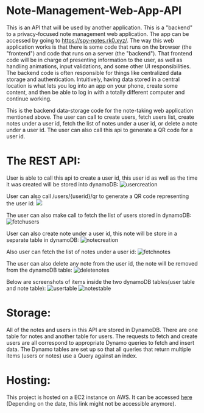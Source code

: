 # Note-Management-Web-App-API

This is an API that will be used by another application. This is a "backend" to a privacy-focused note management web application. The app can be accessed by going to https://spy-notes.rk0.xyz/. The way this web application works is that there is some code that runs on the browser (the "frontend") and code that runs on a server (the "backend"). That frontend code will be in charge of presenting information to the user, as well as handling animations, input validations, and some other UI responsibilities. The backend code is often responsible for things like centralized data storage and authentication. Intuitively, having data stored in a central location is what lets you log into an app on your phone, create some content, and then be able to log in with a totally different computer and continue working.

This is the backend data-storage code for the note-taking web application mentioned above. The user can call to create users, fetch users list, create notes under a user id, fetch the list of notes under a user id, or delete a note under a user id. The user can also call this api to generate a QR code for a user id.

# The REST API:
User is able to call this api to create a user id, this user id as well as the time it was created will be stored into dynamoDB:
![usercreation](https://github.com/ShuaoC/Note-Management-Web-App-API/blob/main/pics/usercreation.png)

User can also call /users/{userid}/qr to generate a QR code representing the user id:
![](https://github.com/ShuaoC/Note-Management-Web-App-API/blob/main/src/main/resources/QRCode.png)

The user can also make call to fetch the list of users stored in dynamoDB:
![fetchusers](https://github.com/ShuaoC/Note-Management-Web-App-API/blob/main/pics/fetchusers.png)

User can also create note under a user id, this note will be store in a separate table in dynamoDB:
![notecreation](https://github.com/ShuaoC/Note-Management-Web-App-API/blob/main/pics/createnotes.png)

Also user can fetch the list of notes under a user id:
![fetchnotes](https://github.com/ShuaoC/Note-Management-Web-App-API/blob/main/pics/fetchnotes.png)

The user can also delete any note from the user id, the note will be removed from the dynamoDB table:
![deletenotes](https://github.com/ShuaoC/Note-Management-Web-App-API/blob/main/pics/deletenotes.png)

Below are screenshots of items inside the two dynamoDB tables(user table and note table):
![usertable](https://github.com/ShuaoC/Note-Management-Web-App-API/blob/main/pics/useridtable.png)
![notestable](https://github.com/ShuaoC/Note-Management-Web-App-API/blob/main/pics/notestable.png)

# Storage:
All of the notes and users in this API are stored in DynamoDB. There are one table for notes and another table for users. The requests to fetch and create users are all correspond to appropriate Dynamo queries to fetch and insert data. The Dynamo tables are set up so that all queries that return multiple items (users or notes) use a Query against an index.

# Hosting:
This project is hosted on a EC2 instance on AWS. It can be accessed <a href="http://44.193.212.10:8080/users">here</a>
(Depending on the date, this link might not be accessible anymore).
